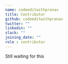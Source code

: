 ```yaml
---
name: codeeditwithpranav
title: Contributor
github: codeeditwithpranav
twitter: ""
linkedin: ""
slack: ""
joining_date: ""
role : contributor
---
```


Still waiting for this
